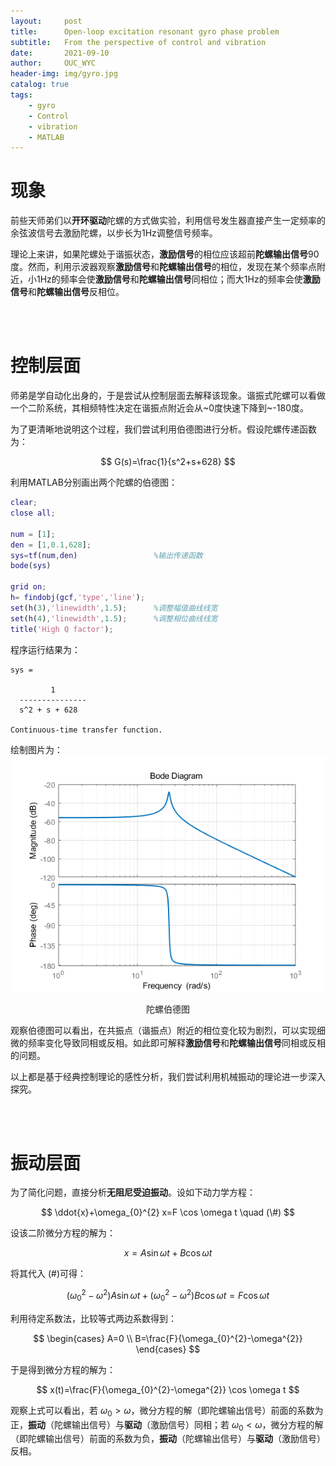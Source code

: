 ```yaml
---
layout:     post
title:      Open-loop excitation resonant gyro phase problem
subtitle:   From the perspective of control and vibration   
date:       2021-09-10
author:     OUC_WYC
header-img: img/gyro.jpg
catalog: true
tags:
    - gyro
    - Control
    - vibration
    - MATLAB
---
```


<head>
    <script src="https://cdn.mathjax.org/mathjax/latest/MathJax.js?config=TeX-AMS-MML_HTMLorMML" type="text/javascript"></script>
    <script type="text/x-mathjax-config">
        MathJax.Hub.Config({
            tex2jax: {
            skipTags: ['script', 'noscript', 'style', 'textarea', 'pre'],
            inlineMath: [['$','$']]
            }
        });
    </script>
</head>     

# 现象
前些天师弟们以<strong>开环驱动</strong>陀螺的方式做实验，利用信号发生器直接产生一定频率的余弦波信号去激励陀螺，以步长为1Hz调整信号频率。

理论上来讲，如果陀螺处于谐振状态，<strong>激励信号</strong>的相位应该超前<strong>陀螺输出信号</strong>90度。然而，利用示波器观察<strong>激励信号</strong>和<strong>陀螺输出信号</strong>的相位，发现在某个频率点附近，小1Hz的频率会使<strong>激励信号</strong>和<strong>陀螺输出信号</strong>同相位；而大1Hz的频率会使<strong>激励信号</strong>和<strong>陀螺输出信号</strong>反相位。

<br>
<br>

# 控制层面
师弟是学自动化出身的，于是尝试从控制层面去解释该现象。谐振式陀螺可以看做一个二阶系统，其相频特性决定在谐振点附近会从~0度快速下降到~-180度。

为了更清晰地说明这个过程，我们尝试利用伯德图进行分析。假设陀螺传递函数为：

$$
G(s)=\frac{1}{s^2+s+628}
$$

利用MATLAB分别画出两个陀螺的伯德图：
```matlab
clear;
close all;

num = [1];
den = [1,0.1,628];  
sys=tf(num,den)                 %输出传递函数
bode(sys) 

grid on;
h= findobj(gcf,'type','line');
set(h(3),'linewidth',1.5);      %调整幅值曲线线宽
set(h(4),'linewidth',1.5);      %调整相位曲线线宽
title('High Q factor');
```

程序运行结果为：
```
sys =
 
         1
  ---------------
  s^2 + s + 628
 
Continuous-time transfer function.
```
绘制图片为：
![图片](/img/gyrophase/phase.png)
<center>陀螺伯德图</center>


观察伯德图可以看出，在共振点（谐振点）附近的相位变化较为剧烈，可以实现细微的频率变化导致同相或反相。如此即可解释<strong>激励信号</strong>和<strong>陀螺输出信号</strong>同相或反相的问题。

以上都是基于经典控制理论的感性分析，我们尝试利用机械振动的理论进一步深入探究。

<br>
<br>

# 振动层面

为了简化问题，直接分析<strong>无阻尼受迫振动</strong>。设如下动力学方程：

$$
\ddot{x}+\omega_{0}^{2} x=F \cos \omega t  \quad (\#)
$$

设该二阶微分方程的解为：

$$
x=A \sin \omega t+B \cos \omega t
$$

将其代入 $(\#)$可得：

$$
\left(\omega_{0}^{2}-\omega^{2}\right) A \sin \omega t+\left(\omega_{0}^{2}-\omega^{2}\right) B \cos \omega t=F \cos \omega t
$$

利用待定系数法，比较等式两边系数得到：

$$
\begin{cases}
A=0 \\ B=\frac{F}{\omega_{0}^{2}-\omega^{2}}
\end{cases}
$$

于是得到微分方程的解为：

$$
x(t)=\frac{F}{\omega_{0}^{2}-\omega^{2}} \cos \omega t
$$

观察上式可以看出，若 $\omega_0>\omega$，微分方程的解（即陀螺输出信号）前面的系数为正，<strong>振动</strong>（陀螺输出信号）与<strong>驱动</strong>（激励信号）同相；若 $\omega_0<\omega$，微分方程的解（即陀螺输出信号）前面的系数为负，<strong>振动</strong>（陀螺输出信号）与<strong>驱动</strong>（激励信号）反相。